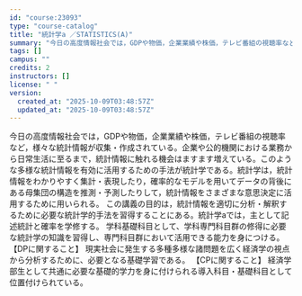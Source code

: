 ```yaml
---
id: "course:23093"
type: "course-catalog"
title: "統計学a ／STATISTICS(A)"
summary: "今日の高度情報社会では，GDPや物価，企業業績や株価，テレビ番組の視聴率など，様々な統計情報が収集・作成されている。企業や公的機関における業務から日常生活に至るまで，統計情報に触れる機会はますます増えている。このような多様な統計情報を有効に…"
tags: []
campus: ""
credits: 2
instructors: []
license: " "
version:
  created_at: "2025-10-09T03:48:57Z"
  updated_at: "2025-10-09T03:48:57Z"
---
```


今日の高度情報社会では，GDPや物価，企業業績や株価，テレビ番組の視聴率など，様々な統計情報が収集・作成されている。企業や公的機関における業務から日常生活に至るまで，統計情報に触れる機会はますます増えている。このような多様な統計情報を有効に活用するための手法が統計学である。統計学は，統計情報をわかりやすく集計・表現したり，確率的なモデルを用いてデータの背後にある母集団の構造を推測・予測したりして，統計情報をさまざまな意思決定に活用するために用いられる。 この講義の目的は，統計情報を適切に分析・解釈するために必要な統計学的手法を習得することにある。統計学aでは，主として記述統計と確率を学修する。 学科基礎科目として、学科専門科目群の修得に必要な統計学の知識を習得し、専門科目群において活用できる能力を身につける。 【DPに関すること】 現実社会に発生する多種多様な諸問題を広く経済学の視点から分析するために、必要となる基礎学習である。 【CPに関すること】 経済学部生として共通に必要な基礎的学力を身に付けられる導入科目・基礎科目として位置付けられている。
